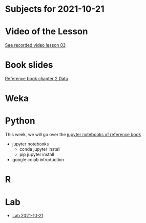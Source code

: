 # Subjects for 2021-10-21

# Video of the Lesson

[See recorded video lesson 03](https://youtu.be/edb3okZf-X8)

# Book slides

[Reference book chapter 2 Data](https://www-users.cse.umn.edu/~kumar001/dmbook/slides/chap2_data.pptx)


# Weka



# Python

This week, we will go over the [jupyter notebooks of reference book](http://www.cse.msu.edu/~ptan/dmbook/software/)

- jupyter notebooks
    - conda jupyter install
    - pip jupyter install
- google colab introduction 



# R 



# Lab

- [Lab 2021-10-21](../course-content/labs/lab-02.md)




